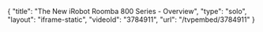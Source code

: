 {
    "title": "The New iRobot Roomba 800 Series - Overview",
    "type": "solo",
    "layout": "iframe-static",
    "videoId": "3784911",
    "url": "\/tvpembed\/3784911"
}